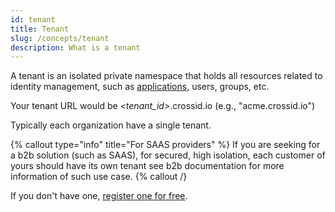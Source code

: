```yaml
---
id: tenant
title: Tenant
slug: /concepts/tenant
description: What is a tenant
---
```


A tenant is an isolated private namespace that holds all resources related to identity management, such as [applications](./Application), users, groups, etc.

Your tenant URL would be _<tenant_id>_.crossid.io (e.g., "acme.crossid.io")

Typically each organization have a single tenant.

{% callout type="info" title="For SAAS providers" %}
If you are seeking for a b2b solution (such as SAAS), for secured, high isolation, each customer of yours should have its own tenant
see b2b documentation for more information of such use case.
{% callout /}

If you don't have one, [register one for free](https://www.crossid.io/signup).
